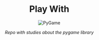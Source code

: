 <div align="center">

# Play With

![PyGame](https://user-images.githubusercontent.com/40613276/128521716-ea08c503-ea60-46ab-b5db-32a84edb1484.png)


_Repo with studies about the pygame library_

</div>
